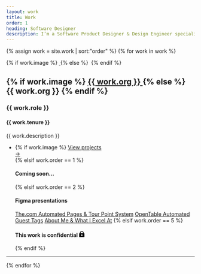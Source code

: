 ```yaml
---
layout: work
title: Work
order: 1
heading: Software Designer
description: I’m a Software Product Designer & Design Engineer specializing in developer tooling and design systems. I like asking questions, searching for answers, and learning how to building new things on the internet.
---
```


{% assign work = site.work | sort:"order" %}
{% for work in work %}
<section class="c-work">
  <div class="c-work__image">
    {% if work.image %}
    <a class="c-work__link" href="{{ work.url | prepend: site.baseurl }}" aria-label="{{ work.org }}">
      <img class="c-work__image--thumbnail" src="..{{ work.logo }}" alt="">
    </a>
    {% else %}
    <img class="c-work__image--thumbnail" src="..{{ work.logo }}" alt="">
    {% endif %}
  </div>
  <div class="c-work__body c-text-format">
    <h2 class="c-work__m-strip">
      {% if work.image %}
      <a href="{{ work.url | prepend: site.baseurl }}" class="c-work__li--{{ work.title }} u-inline-block">
        {{ work.org }}
      </a>
      {% else %}
      {{ work.org }}
      {% endif %}
    </h2>
    <h3>{{ work.role }}</h3>
    <h4>{{ work.tenure }}</h4>
    <p class="c-work__description">{{ work.description }}</p>
    <ul class="c-work__project-list">
      <li class="c-work__project">
        {% if work.image %}
        <a href="{{ work.url | prepend: site.baseurl }}" class="c-work__li--{{ work.title }}">
          <span class="font-bold">View projects</span>
          <div class="c-work__arrow">&#8594;</div>
        </a>
        {% elsif work.order == 1 %}
        <h4>Coming soon&hellip;</h4>
        {% elsif work.order == 2 %}
          <h4 class="c-links__label">Figma presentations</h4>
          <a class="c-links" href="https://www.figma.com/proto/tzxAobW2TvgtcYDNG6ICYA/Case-Study%3A-The.com?page-id=0%3A1&node-id=1-343&viewport=25%2C418%2C0.02&scaling=contain&hide-ui=1" target="_blank">The.com Automated Pages & Tour Point System</a>
          <a class="c-links" href="https://www.figma.com/proto/KxmTImBaaMesaiDRCrNs3n/Case-Study%3A-OpenTable?page-id=0%3A1&node-id=39-4&viewport=417%2C429%2C0.03&scaling=contain&hide-ui=1" target="_blank">OpenTable Automated Guest Tags</a>
          <a class="c-links" href="https://www.figma.com/proto/RzepSmMD9ZWxmAbz1MGy4X/About-Me-%26-What-I-Excel-At?page-id=0%3A1&node-id=1-2&viewport=25%2C242%2C0.07&scaling=contain&hide-ui=1" target="_blank">About Me & What I Excel At</a>
        {% elsif work.order == 5 %}
        <h4>This work is confidential <svg class="c-icon c-icon--lock" width="16" height="16" viewBox="0 0 16 16" fill="none" xmlns="http://www.w3.org/2000/svg"><path class="c-icon__fill" fill-rule="evenodd" clip-rule="evenodd" d="M8 0C5.23858 0 3 2.23858 3 5V6H2C1.44772 6 1 6.44772 1 7V15C1 15.5523 1.44772 16 2 16H14C14.5523 16 15 15.5523 15 15V7C15 6.44771 14.5523 6 14 6H13V5C13 2.23858 10.7614 0 8 0ZM11.5 6V5C11.5 3.067 9.933 1.5 8 1.5C6.067 1.5 4.5 3.067 4.5 5V6H11.5ZM10 11C10 12.1046 9.10457 13 8 13C6.89543 13 6 12.1046 6 11C6 9.89543 6.89543 9 8 9C9.10457 9 10 9.89543 10 11Z" fill="black"/></svg></h4>
        {% endif %}
      </li>
    </ul>
  </div>
</section>
<hr class="project-hr">
{% endfor %}
